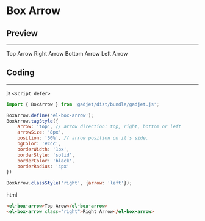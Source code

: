 # Box Arrow

## Preview
---
<div class="preview">
    <el-box-arrow class="top blue">
        Top Arrow
    </el-box-arrow>
    <el-box-arrow class="right green">
        Right Arrow
    </el-box-arrow>
    <el-box-arrow class="bottom yellow">
        Bottom Arrow
    </el-box-arrow>
    <el-box-arrow class="left orange">
        Left Arrow
    </el-box-arrow>
</div>

## Coding
---
<el-code-title>js
    <code>\<script defer\></code>
</el-code-title>

```js
import { BoxArrow } from 'gadjet/dist/bundle/gadjet.js';

BoxArrow.define('el-box-arrow');
BoxArrow.tagStyle({
    arrow: 'top', // arrow direction: top, right, bottom or left
    arrowSize: '8px',
    position: '50%', // arrow position on it's side.
    bgColor: '#ccc',
    borderWidth: '1px',
    borderStyle: 'solid',
    borderColor: 'black',
    borderRadius: '4px'
})

BoxArrow.classStyle('right', {arrow: 'left'});

```
<el-code-title>html</el-code-title>
```html
<el-box-arrow>Top Arow</el-box-arrow>
<el-box-arrow class="right">Right Arrow</el-box-arrow>
```